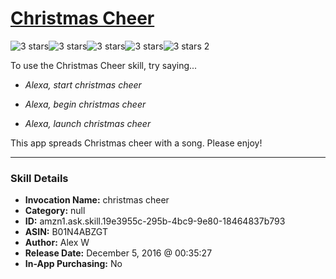 # [Christmas Cheer](http://alexa.amazon.com/#skills/amzn1.ask.skill.19e3955c-295b-4bc9-9e80-18464837b793)
![3 stars](../../images/ic_star_black_18dp_1x.png)![3 stars](../../images/ic_star_black_18dp_1x.png)![3 stars](../../images/ic_star_black_18dp_1x.png)![3 stars](../../images/ic_star_border_black_18dp_1x.png)![3 stars](../../images/ic_star_border_black_18dp_1x.png) 2

To use the Christmas Cheer skill, try saying...

* *Alexa, start christmas cheer*

* *Alexa, begin christmas cheer*

* *Alexa, launch christmas cheer*

This app spreads Christmas cheer with a song. Please enjoy!

***

### Skill Details

* **Invocation Name:** christmas cheer
* **Category:** null
* **ID:** amzn1.ask.skill.19e3955c-295b-4bc9-9e80-18464837b793
* **ASIN:** B01N4ABZGT
* **Author:** Alex W
* **Release Date:** December 5, 2016 @ 00:35:27
* **In-App Purchasing:** No

